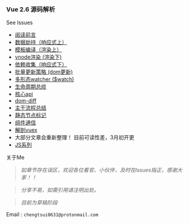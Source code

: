 ### Vue  2.6 源码解析

See lssues

- [阅读前言](https://github.com/chengtsui/blog/issues/1)
- [数据劫持（响应式上）](https://github.com/chengtsui/blog/issues/3)
- [模板编译（渲染上）](https://github.com/chengtsui/blog/issues/5)
- [vnode渲染 (渲染下)](https://github.com/chengtsui/blog/issues/6)
- [依赖收集（响应式下）](https://github.com/chengtsui/blog/issues/4)
- [批量更新策略 (dom更新)](https://github.com/chengtsui/blog/issues/7)
- [多形态watcher ($watch)](https://github.com/chengtsui/blog/issues/8)
- [生命周期总缆](https://github.com/chengtsui/blog/issues/10)
- [核心api](https://github.com/chengtsui/blog/issues/9)
- [dom-diff](https://github.com/chengtsui/blog/issues/12)
- [主干流程总结](https://github.com/chengtsui/blog/issues/13)
- [静态节点标记](https://github.com/chengtsui/blog/issues/11)
- [组件通信](https://github.com/chengtsui/blog/issues/15)
- [解剖vuex](https://github.com/chengtsui/blog/issues/16)
- 大部分文章会重新整理！ 目前可读性差，3月初开更
- [JS系列](https://github.com/chengtsui/blog/issues/18)

关于Me

> *如章节存在误区，欢迎各位看官、小伙伴，及时在lssues指正，感谢大家！！*

> *分享不易，如需引用请注明出处。*

> *目前为草稿阶段*

Email :  `chengtsui0631@protonmail.com`










